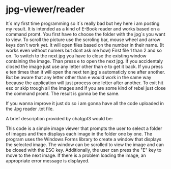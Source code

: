 # jpg-viewer/reader
It´s my first time programming so it´s really bad but hey here i am posting my result.
It is intended as a kind of E-Book reader and works based on a command promt.
You first have to choose the folder with the jpg´s you want to view.
To scroll the picture use the scroling bar, mouse wheel and arrow keys don´t work yet.
It will open files based on the number in their name. (It works even without numers but dont ask me how)
First file 1 than 2 and so on.
To switch to the next jpg you have to close the existing window containing the image.
Than press e to open the next jpg. If you accidentaly closed the image just use any letter other than e to get it back.
If you press e ten times than it will open the next ten jpg´s automaticly one after another.
But be aware that any letter other than e would work in the same way because the application will just process one letter after another.
To exit hit esc or skip trough all the images and if you are some kind of rebel just close the command promt.
The result is gonna be the same.

If you wanna improve it just do so i am gonna have all the code uploaded in the Jpg reader .txt file.

A brief description provided by chatgpt3 would be:

This code is a simple image viewer that prompts the user to select a folder of images and then displays each image in the folder one by one.
The program uses the Windows Forms library to create a window that displays the selected image.
The window can be scrolled to view the image and can be closed with the ESC key.
Additionally, the user can press the "E" key to move to the next image.
If there is a problem loading the image, an appropriate error message is displayed.
